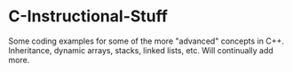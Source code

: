 # C-Instructional-Stuff
Some coding examples for some of the more "advanced" concepts in C++. Inheritance, dynamic arrays, stacks, linked lists, etc. Will continually add more.
